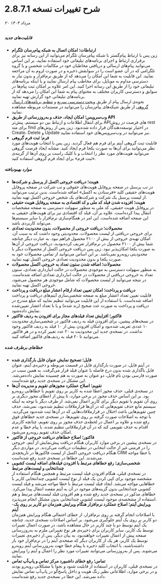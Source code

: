 # شرح تغییرات نسخه 2.8.7.1
###### ۲۰ مرداد ۱۴۰۴

##### قابلیت‌های جدید
- **ارتباطات؛ امکان اتصال به شبکه پیام‌رسان تلگرام**<br>
زین پس با ارتباط پیام‌گستر با شبکه‌ پیام‌رسان تلگرام می‌توانید از این رسانه نیز برای برقراری ارتباط و اجرای برنامه‌های تبلیغاتی خود استفاده نمایید. بر این اساس می‌توانید پیام‌های ارسالی و دریافتی مخاطبان خود در مکالمات شخصی و یا گروه‌ تلگرامی که در آن عضو است را در سوابقش ذخیره و در صورت لزوم به آن مراجعه نمایید. این قابلیت به شما این امکان را می‌دهد که از طریق نرم‌افزار و بدون نیاز به دسترسی مداوم به موبایل، برای مخاطب پیام ارسال نمایید و یا اینکه برنامه‌های تبلیغاتی خود را از طریق این رسانه اجرا کنید. این امر علاوه بر امکان ثبت پیام‌ها در سوابق و دسترسی کاربران مختلف به محتوای پیام به شما این امکان را می‌دهد که از برنامه‌های تبلیغاتی خود گزارش تهیه نمایید.<br>
نحوه‌ی ارسال پیام از طریق [ویجت دسترسی سریع](https://github.com/1stco/PayamGostarDocs/blob/master/Help/Marketing/CommonTools/QuickSend_2.8.7.1.md) و [تنظیم برنامه‌های ارسال گروهی](https://github.com/1stco/PayamGostarDocs/blob/master/Help/Marketing/SocialNetworkMessage/GroupMessage/GroupMessageManagement.md) از طریق شبکه‌های پیام‌رسان را می‌توانید در مستندات مربوطه مشاهده نمایید. <br>
- **وب‌سرویس؛ امکان ایجاد، حذف و به‌روزرسانی از طریق API**<br>
برای انتقال اطلاعات و ارتباط بین دو سیستم، پیش‌تر APIهای فرصت در روش rest برای متد find در اختیار توسعه‌دهندگان قرار داده شده‌بود.  زین پس از روش‌های Create، Delete و Update نیز می‌توانید در وب‌سرویس‌های خود استفاده نمایید.<br>
- **فرم؛ ثبت فرم گروهی**<br>
قابلیت ثبت گروهی آیتم برای فرم هم فعال گردید. زین پس با انتخاب هویت‌های مورد نظر می‌توانید برای آن‌ها به صورت یکجا فرم ایجاد کنید. مشابه ایجاد فرصت گروهی می‌توانید هویت‌های مورد نظر را انتخاب و با کلیک راست بر روی آن‌ها از گزینه‌ی «ثبت فرم» برای ایجاد فرم گروهی استفاده کنید. <br>

##### موارد بهبودیافته
- **هویت؛ دریافت خروجی اکسل از پرسنل و شرکت‌ها**<br>
در تب پرسنل در صفحه پروفایل هویت‌های حقوقی و تب شرکت در صفحه پروفایل هویت‌های حقیقی کلید «فرستادن به اکسل» اضافه شده‌است. بدین ترتیب می‌توانید از لیست پرسنل یک شرکت و شرکت‌های یک شخص خروجی اکسل تهیه نمایید.<br>
- **هویت؛ افزوده شدن فیلد کد ملی و کد اقتصادی به صفحه پروفایل هویت حقیقی**<br>
در پروفایل هویت حقیقی، کد ملی به منظور سهولت دسترسی به صفحه مشخصات انتقال پیدا کرده‌است. علاوه بر آن، فیلد کد اقتصادی نیز برای هویت‌های حقیقی به این صفحه اضافه شده‌است. این امر در همگام‌سازی نرم‌افزار با سایر سیستم‌ها می‌تواند کاربردی باشد.
- **محصولات؛ دریافت خروجی از محصولات، بدون محدودیت تعدادی**<br>
برای خروجی دریافتی از لیست محصولات، محدودیتی وجود داشت که به سبب آن، امکان تهیه‌ی خروجی از بیش از ۲۱۰۰ محصول فراهم نبود. به عبارت دیگر چنانچه شما بیش از ۲۱۰۰ محصول در نرم‌افزار تعریف کرده‌بودید، دریافت خروجی از آن‌ها به صورت یکجا امکان‌پذیر نبود. زین پس دریافت خروجی اکسل از محصولات دیگر با محدودیتی روبه‌رو نمی‌باشد. بر این اساس می‌توانید از تمامی محصولات خود به صورت یکجا و بدون محدودیت تعدادی خروجی اکسل تهیه نمایید.<br>
- **محصولات؛ اضافه شدن ستون تعداد به خروجی اکسل محصولات**<br>
به منظور سهولت دسترسی به موجودی محصولات در حالت انبارداری تعدادی، ستون تعداد به خروجی دریافتی از محصولات در حالت انبارداری تعدادی اضافه شده‌است. در نتیجه می‌توانید از لیست محصولات که شامل موجودی هر محصول می‌شود، خروجی اکسل تهیه نمایید.<br>
- **دریافت و پرداخت؛ امکان تعیین تعداد ارقام اعشار مبلغ دریافت و پرداخت**<br>
قابلیت تعیین تعداد اعشار مبلغ به صفحه شخصی‌سازی آیتم‌های دریافت و پرداخت اضافه شده‌است. با استفاده از این قابلیت می‌توانید تنظیم نمایید که مبلغ مندرج در دریافت و پرداخت به صورت عدد صحیح (رند شده) و یا با تعداد اعشار تعیین‌شده نمایش داده‌شود.<br>
- **فاکتور؛ افزایش تعداد فیلدهای مجاز برای افزودن به ردیف فاکتور**<br>
در نسخه‌های پیشین، برای افزودن فیلد به ردیف فاکتور در شخصی‌سازی محدودیت ۱۰ عددی تعریف شده‌بود و امکان افزودن بیش از ۱۰ فیلد به ردیف فاکتور وجود نداشت. در نسخه‌ی جدید این محدودیت به ۲۰ عدد تغییر کرده و در هر فاکتور می‌توانید تا ۲۰ فیلد به ردیف‌های فاکتور اضافه کنید.<br>

##### خطاهای برطرف شده
- **فایل؛ تصحیح نمایش عنوان فایل بارگذاری شده**<br>
در آیتم فایل، در صورت بارگذاری فایل در قسمت مربوطه و ذخیره‌ی آیتم، عنوان فایل باگذاری شده بدون درج فاصله با عنوان فیلد قرار می‌گرفت. به همین سبب در صورت فارسی بودن نام فایل، دو عنوان به صورت به هم چسبیده نمایش داده‌می‌شد.  این مشکل در نسخه‌ی جدید رفع شده‌است. <br>
- **تقویم؛ اصلاح عملکرد مجوزهای تقویم و مدیریت آن‌ها**<br>
در نسخه‌ی قبلی، حذف مجوز اعطا شده به کاربر بر روی تقویم با خطاهایی روبه‌رو بود. بر این اساس حذف مجوز در برخی موارد، تا پیش از اعطای مجوز دیگری بر روی آن تقویم یا تقویم دیگر برای کاربر اعمال نمی‌شد. از طرف دیگر با توجه به اینکه سیستم مانع حذف تقویم‌هایی که در آن‌ها قرارملاقات تنظیم شده‌بود، نمی‌شد، حذف چنین تقویم‌هایی باعث اختلال در قرارملاقات‌‌هایی که در آن‌ها ثبت شده‌بود می‌گردید. با توجه به اصلاحات صورت گرفته بر روی تقویم‌ها، در نسخه‌ی جدید خطاهای فوق رفع شده و علاوه بر اعمال در لحظه‌ی حذف مجوز بر روی تقویم، چنانچه کاربری اقدام به حذف تقویمی کند که در آن قرارملاقاتی تنظیم شده، با پیام خطا و عدم امکان حذف تقویم روبه‌رو می‌شود.<br>
- **فاکتور؛ اصلاح خطاهای دریافت خروجی از فاکتور**<br>
در نسخه‌ی پیشین در برخی موارد کاربران هنگام دریافت پیش‌نمایش از آیتم، خروجی را در فرمتی غیر از حالت انتخابی در تنظیمات دریافت می‌کردند. در مواردی دیگر هنگام دریافت خروجی اکسل از لیست فاکتورها در تاریخچه‌ی CRM با خطا مواجه می‌شدند. این خطاها در نسخه‌ی جدید رفع شده‌است.<br>
- **شخصی‌سازی؛ رفع خطاهای مرتبط با افزودن فیلدهای اضافه لیست کشویی چندانتخابی و لیست‌های مرتبط**<br>
در نسخه‌ی قبلی، هنگام افزودن فیلد لیست مرتبط و همچنین هنگام استفاده از  مشخصه موجود برای کپی کردن یک فیلد از نوع لیست کشویی چندانتخابی کاربر با خطاهایی مواجه می‌شد. ایجاد فیلد لیست مرتبط با خطا مواجه می‌شد و فیلد لیست کشویی چندانتخابی بدون گزینه‌های موجود در آن به آیتم مقصد انتقال پیدا می‌کرد. خطاهای مذکور در نسخه‌ی جدید رفع شده و هم افزودن فیلد لیست‌های مرتبط و هم استفاده از مشخصه‌ی موجود لیست کشویی چندانتخابی بدون مشکل انجام می‌پذیرد.<br>
-**ویرایش آیتم؛ اصلاح عملکرد نرم‌افزار هنگام ویرایش هم‌زمان دو کاربر بر روی یک آیتم**<br>
با اصلاحات انجام گرفته بر روی نرم‌افزار، از خطای احتمالی هنگام ویرایش هم‌زمان دو کاربر بر روی یک آیتم جلوگیری می‌شود. بر اساس اصلاحات نسخه‌ی جدید، چنانچه یک آیتم توسط دو یا چند کاربر در حال مشاهده باشد، در صورت اعمال تغییرات توسط یک کاربر، سایر کاربران برای ذخیره‌ی هر نوع تغییراتی ملزم به به‌روزرسانی صفحه پیش از اعمال تغییرات خواهندبود. به بیان دیگر، پس از ذخیره‌ی تغییرات توسط یک کاربر، هر یک از کاربران دیگر که صفحه‌ی آیتم را در نرم‌افزار خود باز داشته‌‌باشند، با انتخاب کلید ذخیره با پیغام خطا جهت به‌روزرسانی آیتم روبه‌رو می‌شوند. پس از به‌روزرسانی می‌توانند تغییرات مورد نظر را اعمال و آیتم را ویرایش نمایند.<br>
- **تماس؛ رفع خطای داشبورد مرکز تماس و پاپ‌آپ تماس**<br>
در نسخه‌ی قبلی، کاربران در استفاده از قابلیت شنود و نجوا با مشکلاتی روبه‌رو بودند و در برخی موارد، اطلاعاتی نظیر رنگ هویت و داخل پاسخ‌گو در پاپ‌آپ تماس نمایش داده نمی‌شد. این خطا در نسخه‌ی جدید رفع شده‌است.<br>
